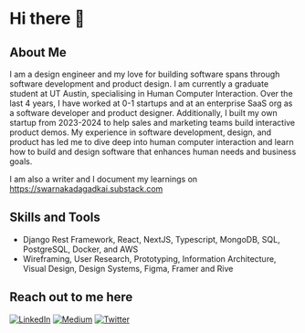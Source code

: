 # Hi there 👋


## About Me
I am a design engineer and my love for building software spans through software development and product design. I am currently a graduate student at UT Austin, specialising in Human Computer Interaction. Over the last 4 years, I have worked at 0-1 startups and at an enterprise SaaS org as a software developer and product designer. Additionally, I built my own startup from 2023-2024 to help sales and marketing teams build interactive product demos. My experience in software development, design, and product has led me to dive deep into human computer interaction and learn how to build and design software that enhances human needs and business goals. 

I am also a writer and I document my learnings on https://swarnakadagadkai.substack.com

## Skills and Tools

- Django Rest Framework, React, NextJS, Typescript, MongoDB, SQL, PostgreSQL, Docker, and AWS
- Wireframing, User Research, Prototyping, Information Architecture, Visual Design, Design Systems, Figma, Framer and Rive


## Reach out to me here
[![LinkedIn](https://img.shields.io/badge/LinkedIn-%230077B5.svg?logo=linkedin&logoColor=white)](https://linkedin.com/in/swarna-kadagadkai) [![Medium](https://img.shields.io/badge/Medium-12100E?logo=medium&logoColor=white)](https://medium.com/@swarnak) [![Twitter](https://img.shields.io/badge/Twitter-%231DA1F2.svg?logo=Twitter&logoColor=white)](https://twitter.com/swarnaa_k) 





<!-- Proudly created with GPRM ( https://gprm.itsvg.in ) -->
